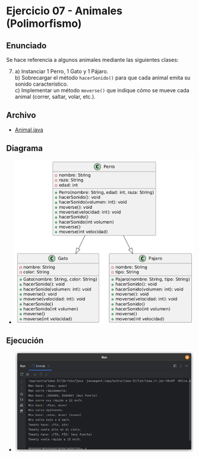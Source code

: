 # Ejercicio 07 - Animales (Polimorfismo)

## Enunciado

Se hace referencia a algunos animales mediante las siguientes clases:

7. a) Instanciar 1 Perro, 1 Gato y 1 Pájaro.  
   b) Sobrecargar el método `hacerSonido()` para que cada animal emita su sonido característico.  
   c) Implementar un método `moverse()` que indique cómo se mueve cada animal (correr, saltar, volar, etc.).

## Archivo

- [Animal.java](./Animal.py)

## Diagrama

- ![Diagrama](./image.png)

## Ejecución

- ![Ejecución](./img.png)